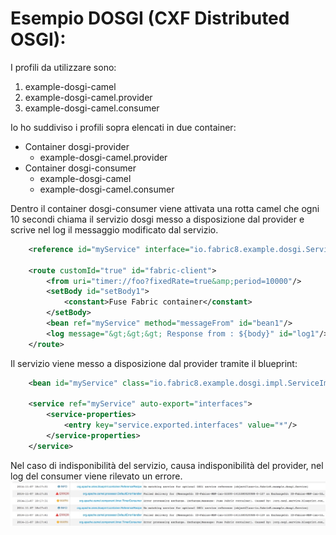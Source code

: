 Esempio DOSGI (CXF Distributed OSGI):
===

I profili da utilizzare sono:

1. example-dosgi-camel
1. example-dosgi-camel.provider
1. example-dosgi-camel.consumer

Io ho suddiviso i profili sopra elencati in due container:
+ Container dosgi-provider
    - example-dosgi-camel.provider
+ Container dosgi-consumer
    - example-dosgi-camel
    - example-dosgi-camel.consumer


Dentro il container dosgi-consumer viene attivata una rotta camel che ogni 10 secondi chiama il servizio dosgi messo a
disposizione dal provider e scrive nel log il messaggio modificato dal servizio.

``` xml
    <reference id="myService" interface="io.fabric8.example.dosgi.Service" availability="optional"/>

    <route customId="true" id="fabric-client">
        <from uri="timer://foo?fixedRate=true&amp;period=10000"/>
        <setBody id="setBody1">
            <constant>Fuse Fabric container</constant>
        </setBody>
        <bean ref="myService" method="messageFrom" id="bean1"/>
        <log message="&gt;&gt;&gt; Response from : ${body}" id="log1"/>
    </route>
```

Il servizio viene messo a disposizione dal provider tramite il blueprint:

``` xml
    <bean id="myService" class="io.fabric8.example.dosgi.impl.ServiceImpl"/>

    <service ref="myService" auto-export="interfaces">
        <service-properties>
            <entry key="service.exported.interfaces" value="*"/>
        </service-properties>
    </service>
```

Nel caso di indisponibilità del servizio, causa indisponibilità del provider, nel log del consumer viene rilevato un errore.
![Log error](log_error_noprovider.jpg)